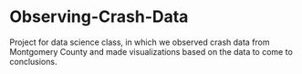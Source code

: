 # Observing-Crash-Data
Project for data science class, in which we observed crash data from Montgomery County and made visualizations based on the data to come to conclusions.
